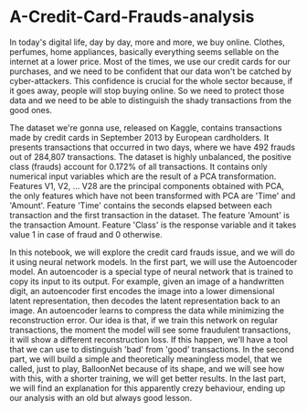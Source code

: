 # A-Credit-Card-Frauds-analysis

In today's digital life, day by day, more and more, we buy online. Clothes, perfumes, home appliances, basically everything seems sellable on the internet at a lower price. Most of the times, we use our credit cards for our purchases, and we need to be confident that our data won't be catched by cyber-attackers. This confidence is crucial for the whole sector because, if it goes away, people will stop buying online. So we need to protect those data and we need to be able to distinguish the shady transactions from the good ones.

The dataset we're gonna use, released on Kaggle, contains transactions made by credit cards in September 2013 by European cardholders. It presents transactions that occurred in two days, where we have 492 frauds out of 284,807 transactions. The dataset is highly unbalanced, the positive class (frauds) account for 0.172% of all transactions. It contains only numerical input variables which are the result of a PCA transformation. Features V1, V2, … V28 are the principal components obtained with PCA, the only features which have not been transformed with PCA are 'Time' and 'Amount'. Feature 'Time' contains the seconds elapsed between each transaction and the first transaction in the dataset. The feature 'Amount' is the transaction Amount. Feature 'Class' is the response variable and it takes value 1 in case of fraud and 0 otherwise.

In this notebook, we will explore the credit card frauds issue, and we will do it using neural network models. In the first part, we will use the Autoencoder model. An autoencoder is a special type of neural network that is trained to copy its input to its output. For example, given an image of a handwritten digit, an autoencoder first encodes the image into a lower dimensional latent representation, then decodes the latent representation back to an image. An autoencoder learns to compress the data while minimizing the reconstruction error. Our idea is that, if we train this network on regular transactions, the moment the model will see some fraudulent transactions, it will show a different reconstruction loss. If this happen, we'll have a tool that we can use to distinguish 'bad' from 'good' transactions. In the second part, we will build a simple and theoretically meaningless model, that we called, just to play, BalloonNet because of its shape, and we will see how with this, with a shorter training, we will get better results. In the last part, we will find an explanation for this apparently crezy behaviour, ending up our analysis with an old but always good lesson.
